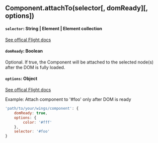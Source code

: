 ####

## Component.attachTo(selector[, domReady][, options])

#### `selector`: String | Element | Element collection

[See offical Flight docs](https://github.com/flightjs/flight/blob/master/doc/component_api.md#selector-string--element--element-collection)

#### `domReady`: Boolean

Optional. If true, the Component will be attached to the selected node(s) after the DOM is fully loaded.

#### `options`: Object

[See offical Flight docs](https://github.com/flightjs/flight/blob/master/doc/component_api.md#options-object)

Example: Attach component to '#foo' only after DOM is ready

```js
'path/to/your/wings/component': {
	domReady: true,
	options: {
		color: '#fff'
	},
	selector: '#foo'
}
```